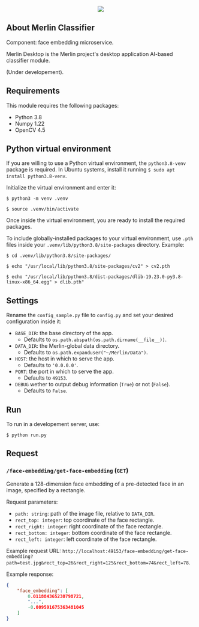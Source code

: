 <p align="center"><a href="https://github.com/juancrrn/merlin-mobile" target="_blank"><img src="https://juancrrn.io/img/merlin-github-header-rgb-expanded.svg"></a></p>

## About Merlin Classifier

Component: face embedding microservice.

Merlin Desktop is the Merlin project's desktop application AI-based classifier module.

(Under developement).

## Requirements

This module requires the following packages:

- Python 3.8
- Numpy 1.22
- OpenCV 4.5

## Python virtual environment

If you are willing to use a Python virtual environment, the `python3.8-venv` package is required. In Ubuntu systems, install it running `$ sudo apt install python3.8-venv`.

Initialize the virtual environment and enter it:

```console
$ python3 -m venv .venv

$ source .venv/bin/activate
```

Once inside the virtual environment, you are ready to install the required packages.

To include globally-installed packages to your virtual environment, use `.pth` files inside your `.venv/lib/python3.8/site-packages` directory. Example:

```console
$ cd .venv/lib/python3.8/site-packages/

$ echo "/usr/local/lib/python3.8/site-packages/cv2" > cv2.pth

$ echo "/usr/local/lib/python3.8/dist-packages/dlib-19.23.0-py3.8-linux-x86_64.egg" > dlib.pth"
```

## Settings

Rename the `config_sample.py` file to `config.py` and set your desired configuration inside it:

- `BASE_DIR`: the base directory of the app.
    - Defaults to `os.path.abspath(os.path.dirname(__file__))`.
- `DATA_DIR`: the Merlin-global data directory.
    - Defaults to `os.path.expanduser("~/Merlin/Data")`.
- `HOST`: the host in which to serve the app.
    - Defaults to `'0.0.0.0'`.
- `PORT`: the port in which to serve the app.
    - Defaults to `49153`.
- `DEBUG` wether to output debug information (`True`) or not (`False`).
    - Defaults to `False`.

## Run

To run in a developement server, use:

```console
$ python run.py
```

## Request

### `/face-embedding/get-face-embedding` (`GET`)

Generate a 128-dimension face embedding of a pre-detected face in an image, specified by a rectangle.

Request parameters:

- `path: string`: path of the image file, relative to `DATA_DIR`.
- `rect_top: integer`: top coordinate of the face rectangle.
- `rect_right: integer`: right coordinate of the face rectangle.
- `rect_bottom: integer`: bottom coordinate of the face rectangle.
- `rect_left: integer`: left coordinate of the face rectangle.

Example request URL: `http://localhost:49153/face-embedding/get-face-embedding?path=test.jpg&rect_top=26&rect_right=125&rect_bottom=74&rect_left=78`.

Example response:

```json
{
    "face_embedding": [
        0.011884365230798721,
        "...",
        -0.009591675363481045
    ]
}
```